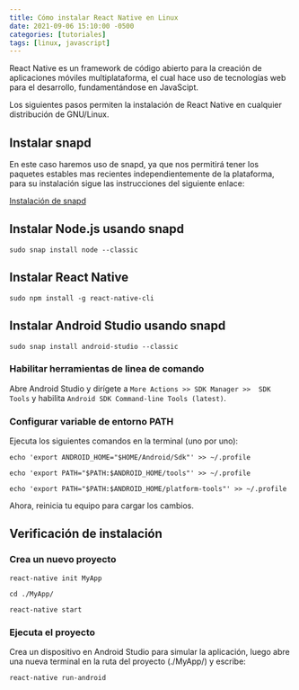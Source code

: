 ```yaml
---
title: Cómo instalar React Native en Linux
date: 2021-09-06 15:10:00 -0500
categories: [tutoriales]
tags: [linux, javascript]
---
```


React Native es un framework de código abierto para la creación de aplicaciones móviles multiplataforma, el cual hace uso de tecnologías web para el desarrollo, fundamentándose en JavaScipt.

Los siguientes pasos permiten la instalación de React Native en cualquier distribución de GNU/Linux.

## Instalar snapd

En este caso haremos uso de snapd, ya que nos permitirá tener los paquetes estables mas recientes independientemente de la plataforma, para su instalación sigue las instrucciones del siguiente enlace:

[Instalación de snapd](https://snapcraft.io/docs/installing-snapd)

## Instalar Node.js usando snapd

`sudo snap install node --classic`

## Instalar React Native

`sudo npm install -g react-native-cli`

## Instalar Android Studio usando snapd

`sudo snap install android-studio --classic`

### Habilitar herramientas de linea de comando
Abre Android Studio y dirígete a `More Actions >> SDK Manager >>  SDK Tools` y habilita `Android SDK Command-line Tools (latest)`.

### Configurar variable de entorno PATH

Ejecuta los siguientes comandos en la terminal (uno por uno):

``echo 'export ANDROID_HOME="$HOME/Android/Sdk"' >> ~/.profile``

``echo 'export PATH="$PATH:$ANDROID_HOME/tools"' >> ~/.profile``

``echo 'export PATH="$PATH:$ANDROID_HOME/platform-tools"' >> ~/.profile``

Ahora, reinicia tu equipo para cargar los cambios.

## Verificación de instalación

### Crea un nuevo proyecto

`react-native init MyApp`

`cd ./MyApp/`

`react-native start`

### Ejecuta el proyecto

Crea un dispositivo en Android Studio para simular la aplicación, luego abre una nueva terminal en la ruta del proyecto (./MyApp/) y escribe:

`react-native run-android`